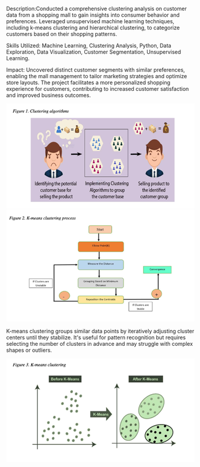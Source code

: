 Description:Conducted a comprehensive clustering analysis on customer data from a shopping mall to gain insights into consumer behavior and preferences. Leveraged unsupervised machine learning techniques, including k-means clustering and hierarchical clustering, to categorize customers based on their shopping patterns.

Skills Utilized: Machine Learning, Clustering Analysis, Python, Data Exploration, Data Visualization, Customer Segmentation, Unsupervised Learning.

Impact: Uncovered distinct customer segments with similar preferences, enabling the mall management to tailor marketing strategies and optimize store layouts. The project facilitates a more personalized shopping experience for customers, contributing to increased customer satisfaction and improved business outcomes.

![image alt](https://github.com/Nitin9304/Mall-Customer-Segmentation-Engine-Through-Clustering-Analysis/blob/e7cccc74348365dca06f35c52d426b5e02a5d513/Screenshot%202025-04-02%20233021.png)
![image alt](https://github.com/Nitin9304/Mall-Customer-Segmentation-Engine-Through-Clustering-Analysis/blob/8efa6f5852abd3aff379f2620a941d5c13a8514a/Screenshot%202025-04-02%20235616.png)




K-means clustering groups similar data points by iteratively adjusting cluster centers until they stabilize. It's useful for 
pattern recognition but requires selecting the number of clusters in advance and may struggle with complex shapes or outliers.

![image alt](https://github.com/Nitin9304/Mall-Customer-Segmentation-Engine-Through-Clustering-Analysis/blob/fe34fe1309cec3961c596ee83a773c4315f1e54e/Screenshot%202025-04-03%20000246.png)
